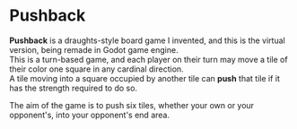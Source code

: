# Pushback
**Pushback** is a draughts-style board game I invented, and this is the virtual version, being remade in Godot game engine.<br>
This is a turn-based game, and each player on their turn may move a tile of their color one square in any cardinal direction.<br>
A tile moving into a square occupied by another tile can **push** that tile if it has the strength required to do so.

The aim of the game is to push six tiles, whether your own or your opponent's, into your opponent's end area.
